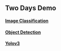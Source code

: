 ## Two Days Demo
#### [Image Classification](https://github.com/SIALab-clchen/108-AI-workshop-for-jetson-nano/tree/master/Jetson%20nano%20%E2%80%93%20Jetbot/Image%20Classification)
#### [Object Detection](https://github.com/SIALab-clchen/108-AI-workshop-for-jetson-nano/tree/master/Jetson%20nano%20%E2%80%93%20Jetbot/Object%20Detection)
#### [Yolov3](https://github.com/SIALab-clchen/108-AI-workshop-for-jetson-nano/tree/master/Jetson%20nano%20%E2%80%93%20Jetbot/Yolov3)
